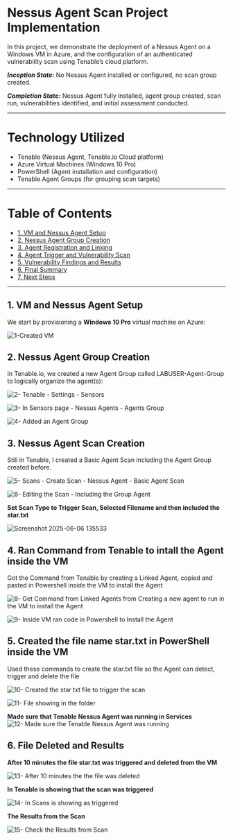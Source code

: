 # Nessus Agent Scan Project Implementation

In this project, we demonstrate the deployment of a Nessus Agent on a Windows VM in Azure, and the configuration of an authenticated vulnerability scan using Tenable’s cloud platform.

_**Inception State:**_ No Nessus Agent installed or configured, no scan group created.

_**Completion State:**_ Nessus Agent fully installed, agent group created, scan run, vulnerabilities identified, and initial assessment conducted.

---

# Technology Utilized
- Tenable (Nessus Agent, Tenable.io Cloud platform)
- Azure Virtual Machines (Windows 10 Pro)
- PowerShell (Agent installation and configuration)
- Tenable Agent Groups (for grouping scan targets)

---

# Table of Contents

- [1. VM and Nessus Agent Setup](#1-vm-and-nessus-agent-setup)
- [2. Nessus Agent Group Creation](#2-nessus-agent-group-creation)
- [3. Agent Registration and Linking](#3-agent-registration-and-linking)
- [4. Agent Trigger and Vulnerability Scan](#4-agent-trigger-and-vulnerability-scan)
- [5. Vulnerability Findings and Results](#5-vulnerability-findings-and-results)
- [6. Final Summary](#6-final-summary)
- [7. Next Steps](#7-next-steps)

---

## 1. VM and Nessus Agent Setup

We start by provisioning a **Windows 10 Pro** virtual machine on Azure:

![1-Created VM](https://github.com/user-attachments/assets/eebd4c61-d000-4f7a-a6ad-49a0cb3b1065)

## 2. Nessus Agent Group Creation
In Tenable.io, we created a new Agent Group called LABUSER-Agent-Group to logically organize the agent(s):

![2- Tenable - Settings - Sensors](https://github.com/user-attachments/assets/450c7f5a-b5ef-4a37-b57f-a55678c3138f)

![3- In Sensors page - Nessus Agents - Agents Group](https://github.com/user-attachments/assets/feb1f280-a997-4b9b-8605-e4529ee3949d)

![4- Added an Agent Group](https://github.com/user-attachments/assets/cc528698-b075-46cf-91a9-47649f84feae)

## 3. Nessus Agent Scan Creation
Still in Tenable, I created a Basic Agent Scan including the Agent Group created before.

![5- Scans - Create Scan - Nessus Agent - Basic Agent Scan](https://github.com/user-attachments/assets/f83b88bd-6f8d-4206-9c55-05aee09df51b)

![6- Editing the Scan - Including the Group Agent](https://github.com/user-attachments/assets/8f38d4e0-d7cd-4d3e-b1d1-2812f73323c0)

**Set Scan Type to Trigger Scan, Selected Filename and then included the star.txt**

![Screenshot 2025-06-06 135533](https://github.com/user-attachments/assets/71a59913-3201-47f5-adb2-f2724ffa26f7)


## 4. Ran Command from Tenable to intall the Agent inside the VM
Got the Command from Tenable by creating a Linked Agent, copied and pasted in Powershell inside the VM to install the Agent

![8- Get Command from Linked Agents from Creating a new agent to run in the VM to install the Agent](https://github.com/user-attachments/assets/46a7d650-f869-4962-9584-a00291a662ba)

![9- Inside VM ran code in Powershell to Install the Agent](https://github.com/user-attachments/assets/ebede4ce-70a2-47a1-a747-a3c006fcdf4e)

## 5. Created the file name star.txt in PowerShell inside the VM
Used these commands to create the star.txt file so the Agent can detect, trigger and delete the file

![10- Created the star txt file to trigger the scan](https://github.com/user-attachments/assets/14ac16db-7459-4eae-b79e-f7fe960f9837)

![11- File showing in the folder](https://github.com/user-attachments/assets/738cd3dc-8823-4d46-89d7-0b4309a586d9)

**Made sure that Tenable Nessus Agent was running in Services**
![12- Made sure the Tenable Nessus Agent was running](https://github.com/user-attachments/assets/76ca8adf-d4e2-43a4-be95-f3ac539dec20)

## 6. File Deleted and Results
**After 10 minutes the file star.txt was triggered and deleted from the VM**

![13- After 10 minutes the the file was deleted](https://github.com/user-attachments/assets/b340555f-a809-483e-85cd-0e4c16b7f3de)

**In Tenable is showing that the scan was triggered**

![14- In Scans is showing as triggered](https://github.com/user-attachments/assets/5e191783-8737-4071-93a4-c95a4be21b60)

**The Results from the Scan**

![15- Check the Results from Scan](https://github.com/user-attachments/assets/e5dffb82-a46a-424c-96cb-79c18e7a7959)













